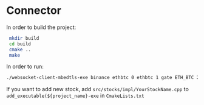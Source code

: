 # Connector
In order to build the project:
```bash
 mkdir build  
 cd build  
 cmake ..  
 make
```  
In order to run:
 ```bash
 ./websocket-client-mbedtls-exe binance ethbtc 0 ethbtc 1 gate ETH_BTC 2 hitbtc ETHBTC 0 ETHBTC 1 (name of stock: pair time pair time ...)
```

If you want to add new stock, add `src/stocks/impl/YourStockName.cpp` to `add_executable(${project_name}-exe` in `CmakeLists.txt` 
